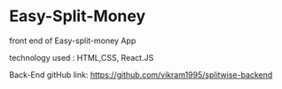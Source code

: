 # Easy-Split-Money

front end of Easy-split-money App

technology used : HTML,CSS, React.JS

Back-End gitHub link: https://github.com/vikram1995/splitwise-backend
